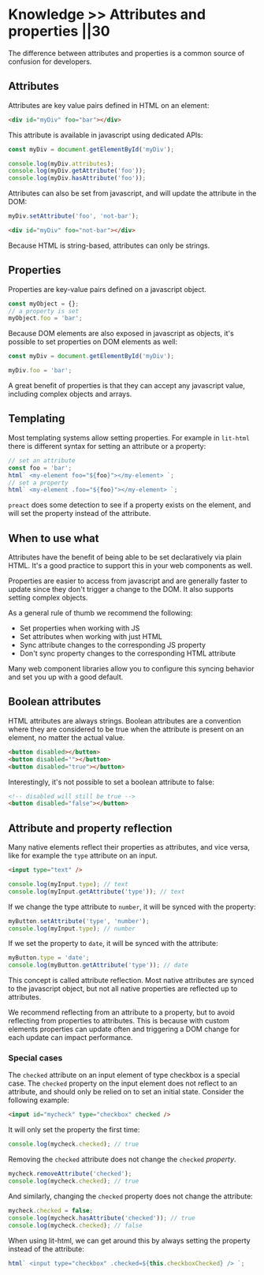 # Knowledge >> Attributes and properties ||30

The difference between attributes and properties is a common source of confusion for developers.

## Attributes

Attributes are key value pairs defined in HTML on an element:

```html
<div id="myDiv" foo="bar"></div>
```

This attribute is available in javascript using dedicated APIs:

```js
const myDiv = document.getElementById('myDiv');

console.log(myDiv.attributes);
console.log(myDiv.getAttribute('foo'));
console.log(myDiv.hasAttribute('foo'));
```

Attributes can also be set from javascript, and will update the attribute in the DOM:

```js
myDiv.setAttribute('foo', 'not-bar');
```

```html
<div id="myDiv" foo="not-bar"></div>
```

Because HTML is string-based, attributes can only be strings.

## Properties

Properties are key-value pairs defined on a javascript object.

```js
const myObject = {};
// a property is set
myObject.foo = 'bar';
```

Because DOM elements are also exposed in javascript as objects, it's possible to set properties on DOM elements as well:

```js
const myDiv = document.getElementById('myDiv');

myDiv.foo = 'bar';
```

A great benefit of properties is that they can accept any javascript value, including complex objects and arrays.

## Templating

Most templating systems allow setting properties. For example in `lit-html` there is different syntax for setting an attribute or a property:

```js
// set an attribute
const foo = 'bar';
html` <my-element foo="${foo}"></my-element> `;
// set a property
html` <my-element .foo="${foo}"></my-element> `;
```

`preact` does some detection to see if a property exists on the element, and will set the property instead of the attribute.

## When to use what

Attributes have the benefit of being able to be set declaratively via plain HTML. It's a good practice to support this in your web components as well.

Properties are easier to access from javascript and are generally faster to update since they don't trigger a change to the DOM. It also supports setting complex objects.

As a general rule of thumb we recommend the following:

- Set properties when working with JS
- Set attributes when working with just HTML
- Sync attribute changes to the corresponding JS property
- Don't sync property changes to the corresponding HTML attribute

Many web component libraries allow you to configure this syncing behavior and set you up with a good default.

## Boolean attributes

HTML attributes are always strings. Boolean attributes are a convention where they are considered to be true when the attribute is present on an element, no matter the actual value.

```html
<button disabled></button>
<button disabled=""></button>
<button disabled="true"></button>
```

Interestingly, it's not possible to set a boolean attribute to false:

```html
<!-- disabled will still be true -->
<button disabled="false"></button>
```

## Attribute and property reflection

Many native elements reflect their properties as attributes, and vice versa, like for example the `type` attribute on an input.

```html
<input type="text" />
```

```js
console.log(myInput.type); // text
console.log(myInput.getAttribute('type')); // text
```

If we change the type attribute to `number`, it will be synced with the property:

```js
myButton.setAttribute('type', 'number');
console.log(myInput.type); // number
```

If we set the property to `date`, it will be synced with the attribute:

```js
myButton.type = 'date';
console.log(myButton.getAttribute('type')); // date
```

This concept is called attribute reflection. Most native attributes are synced to the javascript object, but not all native properties are reflected up to attributes.

We recommend reflecting from an attribute to a property, but to avoid reflecting from properties to attributes. This is because with custom elements properties can update often and triggering a DOM change for each update can impact performance.

### Special cases

The `checked` attribute on an input element of type checkbox is a special case. The `checked` property on the input element does not reflect to an attribute, and should only be relied on to set an initial state. Consider the following example:

```html
<input id="mycheck" type="checkbox" checked />
```

It will only set the property the first time:

```js
console.log(mycheck.checked); // true
```

Removing the `checked` attribute does not change the `checked` _property_.

```js
mycheck.removeAttribute('checked');
console.log(mycheck.checked); // true
```

And similarly, changing the `checked` property does not change the attribute:

```js
mycheck.checked = false;
console.log(mycheck.hasAttribute('checked')); // true
console.log(mycheck.checked); // false
```

When using lit-html, we can get around this by always setting the property instead of the attribute:

```js
html` <input type="checkbox" .checked=${this.checkboxChecked} /> `;
```
